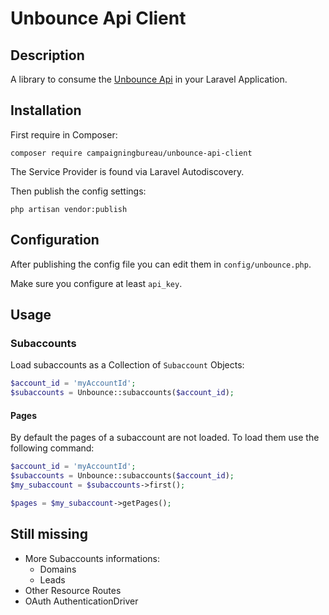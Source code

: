 # Unbounce Api Client

## Description

A library to consume the [Unbounce Api](https://developer.unbounce.com/) in your Laravel Application.

## Installation

First require in Composer:

```
composer require campaigningbureau/unbounce-api-client
```

The Service Provider is found via Laravel Autodiscovery.

Then publish the config settings:

```
php artisan vendor:publish
```

## Configuration

After publishing the config file you can edit them in `config/unbounce.php`.

Make sure you configure at least `api_key`.

## Usage

### Subaccounts

Load subaccounts as a Collection of `Subaccount` Objects:
```php
$account_id = 'myAccountId';
$subaccounts = Unbounce::subaccounts($account_id);
```

#### Pages

By default the pages of a subaccount are not loaded. To load them use the following command:

```php
$account_id = 'myAccountId';
$subaccounts = Unbounce::subaccounts($account_id);
$my_subaccount = $subaccounts->first();

$pages = $my_subaccount->getPages();
```

## Still missing

* More Subaccounts informations:
    * Domains
    * Leads
* Other Resource Routes
* OAuth AuthenticationDriver

